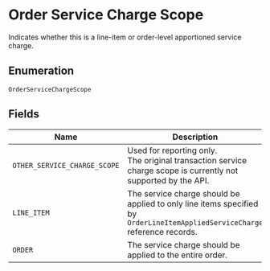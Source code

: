
# Order Service Charge Scope

Indicates whether this is a line-item or order-level apportioned
service charge.

## Enumeration

`OrderServiceChargeScope`

## Fields

| Name | Description |
|  --- | --- |
| `OTHER_SERVICE_CHARGE_SCOPE` | Used for reporting only.<br/>The original transaction service charge scope is currently not supported by the API. |
| `LINE_ITEM` | The service charge should be applied to only line items specified by<br/>`OrderLineItemAppliedServiceCharge` reference records. |
| `ORDER` | The service charge should be applied to the entire order. |


